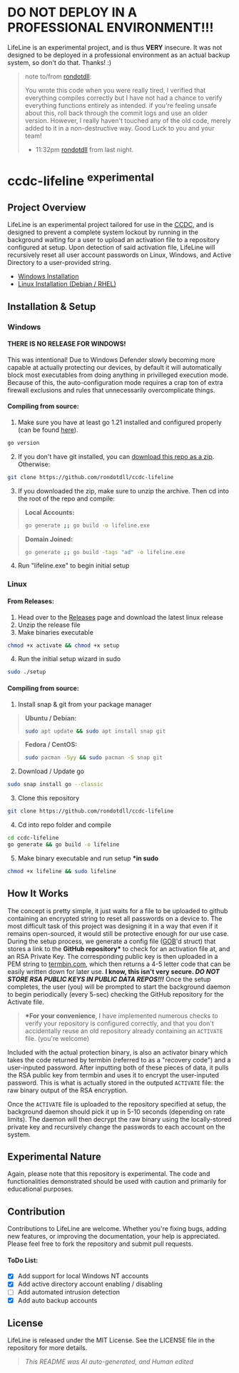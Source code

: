 # DO NOT DEPLOY IN A PROFESSIONAL ENVIRONMENT!!!
LifeLine is an experimental project, and is thus **VERY** insecure. It was not designed to be deployed in a professional environment as an actual backup system, so don't do that. Thanks! :)

> note to/from [rondotdll](https://github.com/rondotdll):
> 
> You wrote this code when you were really tired, I verified that everything compiles correctly but I have not had a chance to verify everything functions entirely as intended. if you're feeling unsafe about this, roll back through the commit logs and use an older version. However, I really haven't touched any of the old code, merely added to it in a non-destructive way. Good Luck to you and your team!
> 
> - 11:32pm [rondotdll](https://github.com/rondotdll) from last night.

# ccdc-lifeline <sup>experimental</sup>
## Project Overview
LifeLine is an experimental project tailored for use in the [CCDC](https://www.nationalccdc.org/), and is designed to prevent a complete system lockout by running in the background waiting for a user to upload an activation file to a repository configured at setup. Upon detection of said activation file, LifeLine will recursively reset all user account passwords on Linux, Windows, and Active Directory to a user-provided string.

* [Windows Installation](#windows)
* [Linux Installation (Debian / RHEL)](#linux)

## Installation & Setup
### Windows
#### THERE IS NO RELEASE FOR WINDOWS!
This was intentional! Due to Windows Defender slowly becoming more capable at actually protecting our devices, by default it will automatically block most executables from doing anything in privilleged execution mode. Because of this, the auto-configuration mode requires a crap ton of extra firewall exclusions and rules that unnecessarily overcomplicate things.

#### Compiling from source:
1. Make sure you have at least go 1.21 installed and configured properly (can be found [here](https://go.dev/doc/install)).  
```sh
go version
```
2. If you don't have git installed, you can [download this repo as a zip](https://github.com/rondotdll/ccdc-lifeline/archive/refs/heads/main.zip). Otherwise:
```sh
git clone https://github.com/rondotdll/ccdc-lifeline
```
3. If you downloaded the zip, make sure to unzip the archive. Then cd into the root of the repo and compile:
> **Local Accounts:**
> ```sh
> go generate ;; go build -o lifeline.exe
> ```

> **Domain Joined:**
> ```sh
> go generate ;; go build -tags "ad" -o lifeline.exe
> ```
4. Run "lifeline.exe" to begin initial setup

### Linux
#### From Releases:
1. Head over to the [Releases](https://github.com/rondotdll/ccdc-lifeline/releases) page and download the latest linux release
2. Unzip the release file
3. Make binaries executable
```sh
chmod +x activate && chmod +x setup
```
4. Run the initial setup wizard in sudo
```sh
sudo ./setup
```

#### Compiling from source:
1. Install snap & git from your package manager 

> **Ubuntu / Debian:**
> ```sh
> sudo apt update && sudo apt install snap git
> ```

> **Fedora / CentOS:**
> ```sh
> sudo pacman -Syy && sudo pacman -S snap git
> ```
2. Download / Update go
```sh
sudo snap install go --classic
```
3. Clone this repository
```sh
git clone https://github.com/rondotdll/ccdc-lifeline
```
4. Cd into repo folder and compile
```sh
cd ccdc-lifeline
go generate && go build -o lifeline
```
5. Make binary executable and run setup **\*in sudo**
```sh
chmod +x lifeline && sudo lifeline
```


## How It Works
The concept is pretty simple, it just waits for a file to be uploaded to github containing an encrypted string to reset all passwords on a device to. The most difficult task of this project was designing it in a way that even if it remains open-sourced, it would still be protective enough for our use case. During the setup process, we generate a config file ([GOB](https://go.dev/blog/gob)'d struct) that stores a link to the **GitHub repository\*** to check for an activation file at, and an RSA Private Key. The corresponding public key is then uploaded in a PEM string to [termbin.com](https://termbin.com/), which then returns a 4-5 letter code that can be easily written down for later use. **I know, this isn't very secure. __*DO NOT STORE RSA PUBLIC KEYS IN PUBLIC DATA REPOS!!!*__** Once the setup completes, the user (you) will be prompted to start the background daemon to begin periodically (every 5-sec) checking the GitHub repository for the Activate file.
> **\*For your convenience**, I have implemented numerous checks to verify your repository is configured correctly, and that you don't accidentally reuse an old repository already containing an `ACTIVATE` file.
> (you're welcome)

Included with the actual protection binary, is also an activator binary which takes the code returned by termbin (referred to as a "recovery code") and a user-inputed password. After inputting both of these pieces of data, it pulls the RSA public key from termbin and uses it to encrypt the user-inputed password. This is what is actually stored in the outputed `ACTIVATE` file: the raw binary output of the RSA encryption.

Once the `ACTIVATE` file is uploaded to the repository specified at setup, the background daemon should pick it up in 5-10 seconds (depending on rate limits). The daemon will then decrypt the raw binary using the locally-stored private key and recursively change the passwords to each account on the system.

## Experimental Nature
Again, please note that this repository is experimental. The code and functionalities demonstrated should be used with caution and primarily for educational purposes.

## Contribution
Contributions to LifeLine are welcome. Whether you're fixing bugs, adding new features, or improving the documentation, your help is appreciated. Please feel free to fork the repository and submit pull requests.

#### ToDo List:
- [X] Add support for local Windows NT accounts
- [X] Add active directory account enabling / disabling
- [ ] Add automated intrusion detection
- [X] Add auto backup accounts

## License
LifeLine is released under the MIT License. See the LICENSE file in the repository for more details.

> *This README was AI auto-generated, and Human edited*
